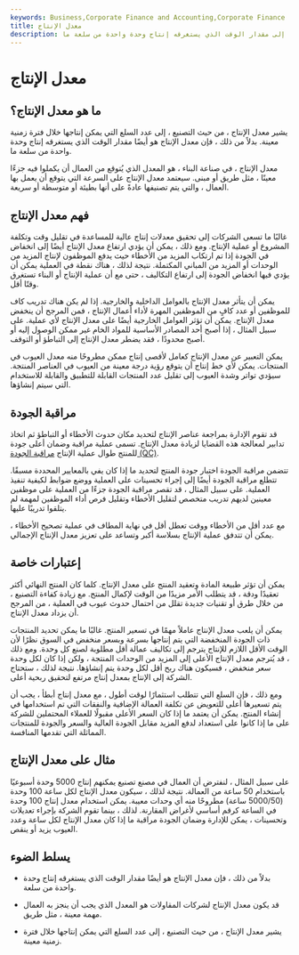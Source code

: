 ```yaml
---
keywords: Business,Corporate Finance and Accounting,Corporate Finance
title: معدل الإنتاج
description: معدل الإنتاج هو السرعة التي يتم بها تصنيع وحدات المنتج خلال إطار زمني مجدول. يمكن أن يشير معدل الإنتاج أيضًا إلى مقدار الوقت الذي يستغرقه إنتاج وحدة واحدة من سلعة ما.
---
```


# معدل الإنتاج
## ما هو معدل الإنتاج؟

يشير معدل الإنتاج ، من حيث التصنيع ، إلى عدد السلع التي يمكن إنتاجها خلال فترة زمنية معينة. بدلاً من ذلك ، فإن معدل الإنتاج هو أيضًا مقدار الوقت الذي يستغرقه إنتاج وحدة واحدة من سلعة ما.

معدل الإنتاج ، في صناعة البناء ، هو المعدل الذي يُتوقع من العمال أن يكملوا فيه جزءًا معينًا ، مثل طريق أو مبنى. سيعتمد معدل الإنتاج على السرعة التي يتوقع أن يعمل بها العمال ، والتي يتم تصنيفها عادةً على أنها بطيئة أو متوسطة أو سريعة.

## فهم معدل الإنتاج

غالبًا ما تسعى الشركات إلى تحقيق معدلات إنتاج عالية للمساعدة في تقليل وقت وتكلفة المشروع أو عملية الإنتاج. ومع ذلك ، يمكن أن يؤدي ارتفاع معدل الإنتاج أيضًا إلى انخفاض في الجودة إذا تم ارتكاب المزيد من الأخطاء حيث يدفع الموظفون لإنتاج المزيد من الوحدات أو المزيد من المباني المكتملة. نتيجة لذلك ، هناك نقطة في العملية يمكن أن يؤدي فيها انخفاض الجودة إلى ارتفاع التكاليف ، حتى مع أن عملية الإنتاج أو البناء تستغرق وقتًا أقل.

يمكن أن يتأثر معدل الإنتاج بالعوامل الداخلية والخارجية. إذا لم يكن هناك تدريب كاف للموظفين أو عدد كافٍ من الموظفين المهرة لأداء أعمال الإنتاج ، فمن المرجح أن ينخفض معدل الإنتاج. يمكن أن تؤثر العوامل الخارجية أيضًا على معدل الإنتاج لأي عملية. على سبيل المثال ، إذا أصبح أحد المصادر الأساسية للمواد الخام غير ممكن الوصول إليه أو أصبح محدودًا ، فقد يضطر معدل الإنتاج إلى التباطؤ أو التوقف.

يمكن التعبير عن معدل الإنتاج كعامل لأقصى إنتاج ممكن مطروحًا منه معدل العيوب في المنتجات. يمكن لأي خط إنتاج أن يتوقع رؤية درجة معينة من العيوب في العناصر المنتجة. سيؤدي تواتر وشدة العيوب إلى تقليل عدد المنتجات القابلة للتطبيق والقابلة للاستخدام التي سيتم إنشاؤها.

## مراقبة الجودة

قد تقوم الإدارة بمراجعة عناصر الإنتاج لتحديد مكان حدوث الأخطاء أو التباطؤ ثم اتخاذ تدابير لمعالجة هذه القضايا لزيادة معدل الإنتاج. تسمى عملية مراقبة وضمان أعلى جودة للمنتج طوال عملية الإنتاج [مراقبة الجودة (QC)](/quality-control).

تتضمن مراقبة الجودة اختبار جودة المنتج لتحديد ما إذا كان يفي بالمعايير المحددة مسبقًا. تتطلع مراقبة الجودة أيضًا إلى إجراء تحسينات على العملية ووضع ضوابط لكيفية تنفيذ العملية. على سبيل المثال ، قد تقصر مراقبة الجودة جزءًا من العملية على موظفين معينين لديهم تدريب متخصص لتقليل الأخطاء وتقليل فرص أداء الموظفين لمهمة لم يتلقوا تدريبًا عليها.

مع عدد أقل من الأخطاء ووقت تعطل أقل في نهاية المطاف في عملية تصحيح الأخطاء ، يمكن أن تتدفق عملية الإنتاج بسلاسة أكبر وتساعد على تعزيز معدل الإنتاج الإجمالي.

## إعتبارات خاصة

يمكن أن تؤثر طبيعة المادة وتعقيد المنتج على معدل الإنتاج. كلما كان المنتج النهائي أكثر تعقيدًا ودقة ، قد يتطلب الأمر مزيدًا من الوقت لإكمال المنتج. مع زيادة كفاءة التصنيع ، من خلال طرق أو تقنيات جديدة تقلل من احتمال حدوث عيوب في العملية ، من المرجح أن يزداد معدل الإنتاج.

يمكن أن يلعب معدل الإنتاج عاملاً مهمًا في تسعير المنتج. غالبًا ما يمكن تحديد المنتجات ذات الجودة المنخفضة التي يتم إنتاجها بسرعة وبسعر منخفض في السوق نظرًا لأن الوقت الأقل اللازم للإنتاج يترجم إلى تكاليف عمالة أقل مطلوبة لصنع كل وحدة. ومع ذلك ، قد يُترجم معدل الإنتاج الأعلى إلى المزيد من الوحدات المنتجة ، ولكن إذا كان لكل وحدة سعر منخفض ، فسيكون هناك ربح أقل لكل وحدة يتم إنشاؤها. نتيجة لذلك ، ستحتاج الشركة إلى الإنتاج بمعدل إنتاج مرتفع لتحقيق ربحية أعلى.

ومع ذلك ، فإن السلع التي تتطلب استثمارًا لوقت أطول ، مع معدل إنتاج أبطأ ، يجب أن يتم تسعيرها أعلى للتعويض عن تكلفة العمالة الإضافية والنفقات التي تم استخدامها في إنشاء المنتج. يمكن أن يعتمد ما إذا كان السعر الأعلى مقبولًا للعملاء المحتملين للشركة على ما إذا كانوا على استعداد لدفع المزيد مقابل الجودة العالية والسعر والجودة للمنتجات المماثلة التي تقدمها المنافسة.

## مثال على معدل الإنتاج

على سبيل المثال ، لنفترض أن العمال في مصنع تصنيع يمكنهم إنتاج 5000 وحدة أسبوعيًا باستخدام 50 ساعة من العمالة. نتيجة لذلك ، سيكون معدل الإنتاج لكل ساعة 100 وحدة (5000/50 ساعة) مطروحًا منه أي وحدات معيبة. يمكن استخدام معدل إنتاج 100 وحدة في الساعة كرقم أساسي لأغراض المقارنة. لذلك ، بينما تقوم الشركة بإجراء تعديلات وتحسينات ، يمكن للإدارة وضمان الجودة مراقبة ما إذا كان معدل الإنتاج لكل ساعة وعدد العيوب يزيد أو ينقص.

## يسلط الضوء

- بدلاً من ذلك ، فإن معدل الإنتاج هو أيضًا مقدار الوقت الذي يستغرقه إنتاج وحدة واحدة من سلعة.

- قد يكون معدل الإنتاج لشركات المقاولات هو المعدل الذي يجب أن ينجز به العمال مهمة معينة ، مثل طريق.

- يشير معدل الإنتاج ، من حيث التصنيع ، إلى عدد السلع التي يمكن إنتاجها خلال فترة زمنية معينة.

